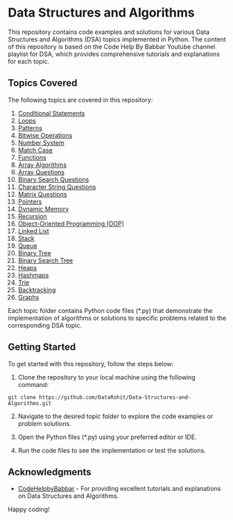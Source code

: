 # Data Structures and Algorithms

This repository contains code examples and solutions for various Data Structures and Algorithms (DSA) topics implemented in Python. The content of this repository is based on the Code Help By Babbar Youtube channel playlist for DSA, which provides comprehensive tutorials and explanations for each topic.

## Topics Covered

The following topics are covered in this repository:

1. [Conditional Statements](01_conditional_statements)
2. [Loops](02_loops)
3. [Patterns](03_patterns)
4. [Bitwise Operations](04_bitwise_operations)
5. [Number System](05_number_system)
6. [Match Case](06_match_case)
7. [Functions](07_functions)
8. [Array Algorithms](08_array_algorithms)
9. [Array Questions](09_array_questions)
10. [Binary Search Questions](10_binary_search_questions)
11. [Character String Questions](11_char_string_questions)
12. [Matrix Questions](12_matrix_questions)
13. [Pointers](13_pointers)
14. [Dynamic Memory](14_dynamic_memory)
15. [Recursion](15_recursion)
16. [Object-Oriented Programming (OOP)](16_oops)
17. [Linked List](17_linked_list)
18. [Stack](18_stack)
19. [Queue](19_queue)
20. [Binary Tree](20_binary_tree)
21. [Binary Search Tree](21_binary_search_tree)
22. [Heaps](22_heaps)
23. [Hashmaps](23_hashmaps)
24. [Trie](24_trie)
25. [Backtracking](25_backtracking)
26. [Graphs](26_graphs)

Each topic folder contains Python code files (*.py) that demonstrate the implementation of algorithms or solutions to specific problems related to the corresponding DSA topic.

## Getting Started

To get started with this repository, follow the steps below:

1. Clone the repository to your local machine using the following command:

`git clone https://github.com/DataRohit/Data-Structures-and-Algorithms.git`


2. Navigate to the desired topic folder to explore the code examples or problem solutions.

3. Open the Python files (*.py) using your preferred editor or IDE.

4. Run the code files to see the implementation or test the solutions.

## Acknowledgments

- [CodeHelpbyBabbar](https://www.youtube.com/c/CodeHelpbyBabbar) - For providing excellent tutorials and explanations on Data Structures and Algorithms.

Happy coding!
